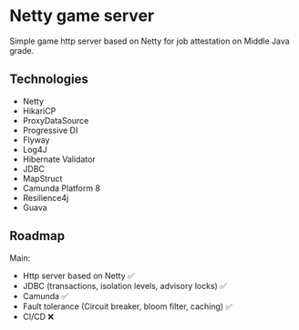 # Netty game server

Simple game http server based on Netty for job attestation on Middle Java grade.

## Technologies

- Netty
- HikariCP
- ProxyDataSource
- Progressive DI
- Flyway
- Log4J
- Hibernate Validator
- JDBC
- MapStruct
- Camunda Platform 8
- Resilience4j
- Guava

## Roadmap

Main:

- Http server based on Netty ✅
- JDBC (transactions, isolation levels, advisory locks) ✅
- Camunda ✅
- Fault tolerance (Circuit breaker, bloom filter, caching) ✅
- CI/CD ❌